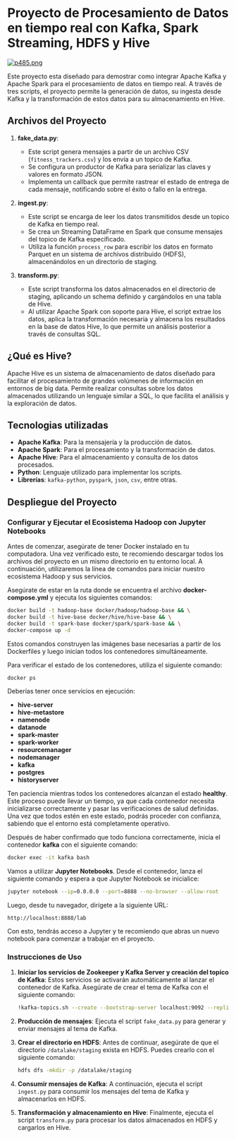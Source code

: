 # Proyecto de Procesamiento de Datos en tiempo real con Kafka, Spark Streaming, HDFS y Hive

[![p485.png](https://i.postimg.cc/bJ5PLQ2j/p485.png)](https://postimg.cc/MM1gpfDs)

Este proyecto esta diseñado para demostrar como integrar Apache Kafka y Apache Spark para el procesamiento de datos en tiempo real. A través de tres scripts, el proyecto permite la generación de datos, su ingesta desde Kafka y la transformación de estos datos para su almacenamiento en Hive.

## Archivos del Proyecto

1. **fake_data.py**: 
   - Este script genera mensajes a partir de un archivo CSV (`fitness_trackers.csv`) y los envía a un topico de Kafka.
   - Se configura un productor de Kafka para serializar las claves y valores en formato JSON.
   - Implementa un callback que permite rastrear el estado de entrega de cada mensaje, notificando sobre el éxito o fallo en la entrega.

2. **ingest.py**: 
   - Este script se encarga de leer los datos transmitidos desde un topico de Kafka en tiempo real.
   - Se crea un Streaming DataFrame en Spark que consume mensajes del topico de Kafka especificado.
   - Utiliza la función `process_row` para escribir los datos en formato Parquet en un sistema de archivos distribuido (HDFS), almacenándolos en un directorio de staging.

3. **transform.py**: 
   - Este script transforma los datos almacenados en el directorio de staging, aplicando un schema definido y cargándolos en una tabla de Hive.
   - Al utilizar Apache Spark con soporte para Hive, el script extrae los datos, aplica la transformación necesaria y almacena los resultados en la base de datos Hive, lo que permite un análisis posterior a través de consultas SQL.

## ¿Qué es Hive?

Apache Hive es un sistema de almacenamiento de datos diseñado para facilitar el procesamiento de grandes volúmenes de información en entornos de big data. Permite realizar consultas sobre los datos almacenados utilizando un lenguaje similar a SQL, lo que facilita el análisis y la exploración de datos.

## Tecnologias utilizadas

- **Apache Kafka**: Para la mensajería y la producción de datos.
- **Apache Spark**: Para el procesamiento y la transformación de datos.
- **Apache Hive**: Para el almacenamiento y consulta de los datos procesados.
- **Python**: Lenguaje utilizado para implementar los scripts.
- **Librerías**: `kafka-python`, `pyspark`, `json`, `csv`, entre otras.


## Despliegue del Proyecto

### Configurar y Ejecutar el Ecosistema Hadoop con Jupyter Notebooks

Antes de comenzar, asegúrate de tener Docker instalado en tu computadora. Una vez verificado esto, te recomiendo descargar todos los archivos del proyecto en un mismo directorio en tu entorno local. A continuación, utilizaremos la línea de comandos para iniciar nuestro ecosistema Hadoop y sus servicios.

Asegúrate de estar en la ruta donde se encuentra el archivo **docker-compose.yml** y ejecuta los siguientes comandos:

```bash
docker build -t hadoop-base docker/hadoop/hadoop-base && \
docker build -t hive-base docker/hive/hive-base && \
docker build -t spark-base docker/spark/spark-base && \
docker-compose up -d 
```

Estos comandos construyen las imágenes base necesarias a partir de los Dockerfiles y luego inician todos los contenedores simultáneamente.

Para verificar el estado de los contenedores, utiliza el siguiente comando:

```bash
docker ps
```

Deberías tener once servicios en ejecución:

- **hive-server**
- **hive-metastore**
- **namenode**
- **datanode**
- **spark-master**
- **spark-worker**
- **resourcemanager**
- **nodemanager**
- **kafka**
- **postgres**
- **historyserver**

Ten paciencia mientras todos los contenedores alcanzan el estado **healthy**. Este proceso puede llevar un tiempo, ya que cada contenedor necesita inicializarse correctamente y pasar las verificaciones de salud definidas. Una vez que todos estén en este estado, podrás proceder con confianza, sabiendo que el entorno está completamente operativo.

Después de haber confirmado que todo funciona correctamente, inicia el contenedor **kafka** con el siguiente comando:

```bash
docker exec -it kafka bash
```

Vamos a utilizar **Jupyter Notebooks**. Desde el contenedor, lanza el siguiente comando y espera a que Jupyter Notebook se inicialice:

```bash
jupyter notebook --ip=0.0.0.0 --port=8888 --no-browser --allow-root
```

Luego, desde tu navegador, dirígete a la siguiente URL:

```plaintext
http://localhost:8888/lab
``` 

Con esto, tendrás acceso a Jupyter y te recomiendo que abras un nuevo notebook para comenzar a trabajar en el proyecto.

### Instrucciones de Uso

1. **Iniciar los servicios de Zookeeper y Kafka Server y creación del topico de Kafka**: Estos servicios se activarán automáticamente al lanzar el contenedor de Kafka. Asegúrate de crear el tema de Kafka con el siguiente comando:

   ```bash
   !kafka-topics.sh --create --bootstrap-server localhost:9092 --replication-factor 1 --partitions 4 --topic test
   ```

2. **Producción de mensajes**: Ejecuta el script `fake_data.py` para generar y enviar mensajes al tema de Kafka.

3. **Crear el directorio en HDFS**: Antes de continuar, asegúrate de que el directorio `/datalake/staging` exista en HDFS. Puedes crearlo con el siguiente comando:

   ```bash
   hdfs dfs -mkdir -p /datalake/staging
   ```

4. **Consumir mensajes de Kafka**: A continuación, ejecuta el script `ingest.py` para consumir los mensajes del tema de Kafka y almacenarlos en HDFS.

5. **Transformación y almacenamiento en Hive**: Finalmente, ejecuta el script `transform.py` para procesar los datos almacenados en HDFS y cargarlos en Hive.

